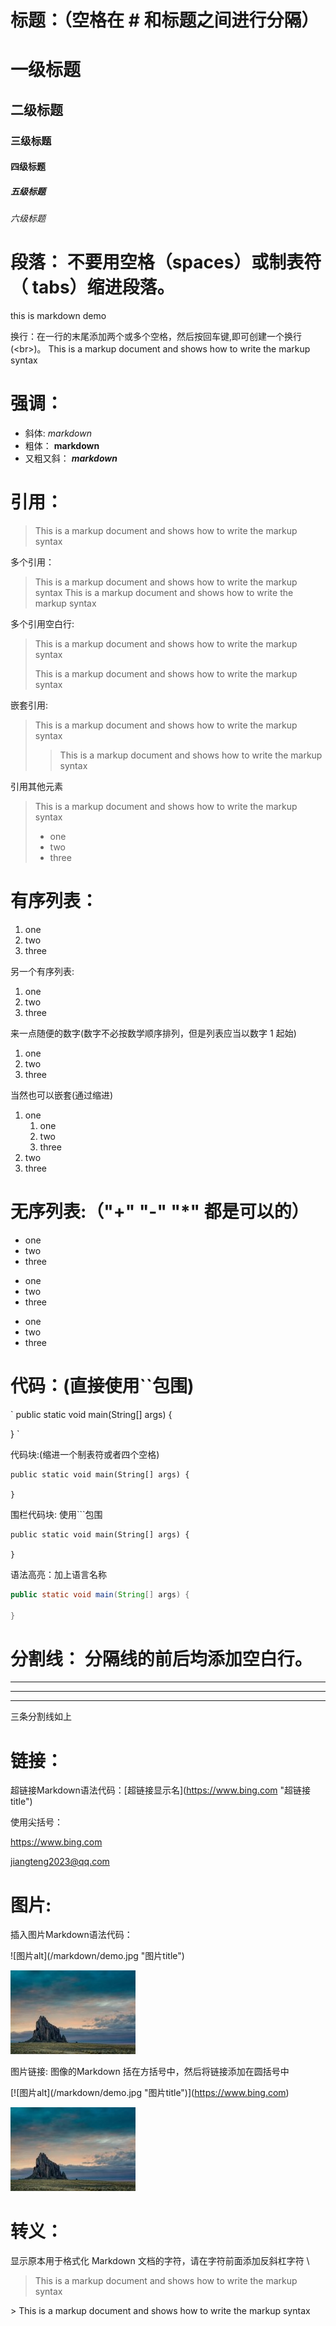 # 标题：（空格在 # 和标题之间进行分隔）
# 一级标题 
## 二级标题
### 三级标题
#### 四级标题
##### 五级标题
###### 六级标题


# 段落： 不要用空格（spaces）或制表符（ tabs）缩进段落。
this is markdown demo

换行：在一行的末尾添加两个或多个空格，然后按回车键,即可创建一个换行(\<br\>)。
This is a markup document and shows how to write the markup syntax


# 强调： 
- 斜体: *markdown*
- 粗体： **markdown**
- 又粗又斜： ***markdown***


# 引用：
> This is a markup document and shows how to write the markup syntax

多个引用：
> This is a markup document and shows how to write the markup syntax
> This is a markup document and shows how to write the markup syntax

多个引用空白行:
> This is a markup document and shows how to write the markup syntax
>
> This is a markup document and shows how to write the markup syntax

嵌套引用:
> This is a markup document and shows how to write the markup syntax
>> This is a markup document and shows how to write the markup syntax

引用其他元素
> This is a markup document and shows how to write the markup syntax
> - one
> - two
> - three


# 有序列表：
1. one
2. two
3. three

另一个有序列表:
1. one
1. two
1. three

来一点随便的数字(数字不必按数学顺序排列，但是列表应当以数字 1 起始)
1. one
11. two
12. three

当然也可以嵌套(通过缩进)
1. one
    1. one
    2. two
    3. three
2. two
3. three

# 无序列表:（"+" "-" "*" 都是可以的）
+ one
+ two
+ three
- one
- two
- three
* one
* two
* three


# 代码：(直接使用``包围)

`
public static void main(String[] args) {
    
}
`

代码块:(缩进一个制表符或者四个空格)

    public static void main(String[] args) {
        
    }

围栏代码块: 使用```包围
```
public static void main(String[] args) {
        
}
```
语法高亮：加上语言名称
```java
public static void main(String[] args) {
        
}
```

# 分割线： 分隔线的前后均添加空白行。
***
---
___

三条分割线如上

# 链接：

超链接Markdown语法代码：\[超链接显示名\](https://www.bing.com "超链接title")

使用尖括号：

<https://www.bing.com>

<jiangteng2023@qq.com>


# 图片:

插入图片Markdown语法代码：

\!\[图片alt\](/markdown/demo.jpg "图片title")

![图片alt](/markdown/demo.jpg "图片title")

图片链接: 图像的Markdown 括在方括号中，然后将链接添加在圆括号中

\[\!\[图片alt](/markdown/demo.jpg "图片title")](https://www.bing.com)

[![图片alt](/markdown/demo.jpg "图片title")](https://www.bing.com)


# 转义：
显示原本用于格式化 Markdown 文档的字符，请在字符前面添加反斜杠字符 \

> This is a markup document and shows how to write the markup syntax

\> This is a markup document and shows how to write the markup syntax
